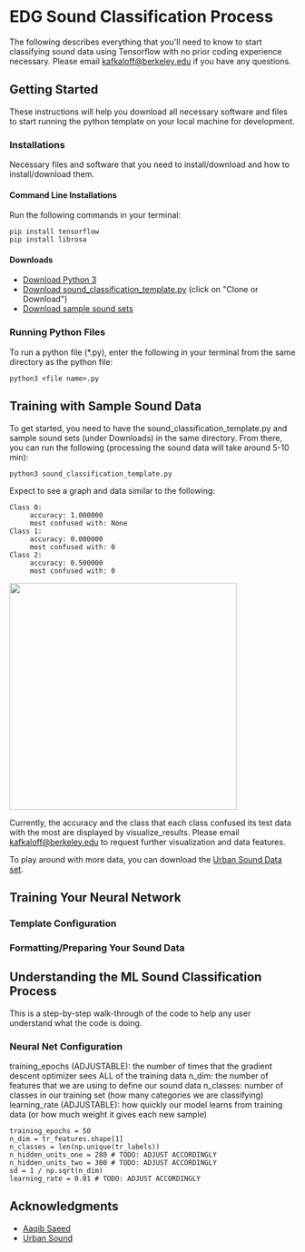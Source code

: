 # EDG Sound Classification Process

The following describes everything that you'll need to know to start classifying sound data using Tensorflow with no prior coding experience necessary. Please email kafkaloff@berkeley.edu if you have any questions.

## Getting Started

These instructions will help you download all necessary software and files to start running the python template on your local machine for development.

### Installations

Necessary files and software that you need to install/download and how to install/download them.

#### Command Line Installations

Run the following commands in your terminal:

```
pip install tensorflow
pip install librosa
```

#### Downloads

* [Download Python 3](https://www.python.org/downloads/)
* [Download sound_classification_template.py](https://github.com/kris10akemi/edg-sounds-tensorflow) (click on "Clone or Download")
* [Download sample sound sets](https://drive.google.com/drive/folders/14DmBB15mLApoZCy9pjt0y1hjFr-XVZ-H?usp=sharing)

### Running Python Files

To run a python file (*.py), enter the following in your terminal from the same directory as the python file:

```
python3 <file name>.py
```

## Training with Sample Sound Data

To get started, you need to have the sound_classification_template.py and sample sound sets (under Downloads) in the same directory. From there, you can run the following (processing the sound data will take around 5-10 min):

```
python3 sound_classification_template.py
```

Expect to see a graph and data similar to the following:

```
Class 0: 
	 accuracy: 1.000000 
	 most confused with: None
Class 1: 
	 accuracy: 0.000000 
	 most confused with: 0
Class 2: 
	 accuracy: 0.500000 
	 most confused with: 0
```
<img src="https://github.com/kris10akemi/edg-sounds-tensorflow/blob/master/sample_sound_sets_graph.png" width="400">

Currently, the accuracy and the class that each class confused its test data with the most are displayed by visualize_results. Please email kafkaloff@berkeley.edu to request further visualization and data features. 

To play around with more data, you can download the [Urban Sound Data set](https://urbansounddataset.weebly.com/). 

## Training Your Neural Network

### Template Configuration

### Formatting/Preparing Your Sound Data

## Understanding the ML Sound Classification Process

This is a step-by-step walk-through of the code to help any user understand what the code is doing.

### Neural Net Configuration

training_epochs (ADJUSTABLE): the number of times that the gradient descent optimizer sees ALL of the training data
n_dim: the number of features that we are using to define our sound data
n_classes: number of classes in our training set (how many categories we are classifying)
learning_rate (ADJUSTABLE): how quickly our model learns from training data (or how much weight it gives each new sample)

```
training_epochs = 50
n_dim = tr_features.shape[1]
n_classes = len(np.unique(tr_labels))
n_hidden_units_one = 280 # TODO: ADJUST ACCORDINGLY
n_hidden_units_two = 300 # TODO: ADJUST ACCORDINGLY
sd = 1 / np.sqrt(n_dim)
learning_rate = 0.01 # TODO: ADJUST ACCORDINGLY
```

## Acknowledgments

* [Aaqib Saeed](http://aqibsaeed.github.io/2016-09-03-urban-sound-classification-part-1/)
* [Urban Sound](https://urbansounddataset.weebly.com/)
